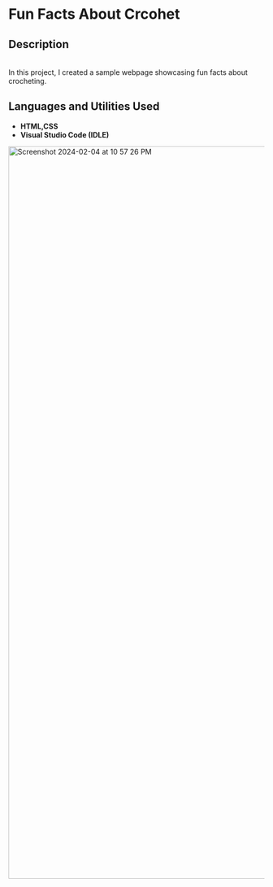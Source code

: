 <h1>Fun Facts About Crcohet</h1>

<h2>Description</h2>
<br>In this project, I created a sample webpage showcasing fun facts about crocheting.
<br />


<h2>Languages and Utilities Used</h2>

- <b>HTML,CSS</b> 
- <b>Visual Studio Code (IDLE)</b>
<img width="1440" alt="Screenshot 2024-02-04 at 10 57 26 PM" src="https://github.com/maryambaig105/fun-facts-about-crochet/assets/154369139/d92f30ae-c8a2-4f7a-84ee-466a004e4324">
